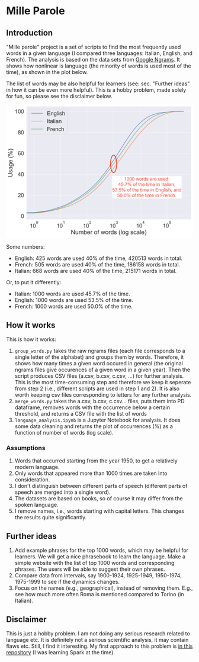 # Mille Parole

## Introduction

"Mille parole" project is a set of scripts to find the most frequently used words in a given language (I compared three languages: Italian, English, and French). The analysis is based on the data sets from [Google Ngrams](https://storage.googleapis.com/books/ngrams/books/datasetsv2.html). It shows how nonlinear is language (the minority of words is used most of the time), as shown in the plot below.

The list of words may be also helpful for learners (see: sec. "Further ideas" in how it can be even more helpful). This is a hobby problem, made solely for fun, so please see the disclaimer below.

![plot](https://raw.githubusercontent.com/kowalczewski/MilleParole/master/plot_annotated.png)

Some numbers:
- English: 425 words are used 40% of the time, 420513 words in total.
- French: 505 words are used 40% of the time, 186158 words in total.
- Italian: 668 words are used 40% of the time, 215171 words in total.

Or, to put it differently:
- Italian: 1000 words are used 45.7% of the time.
- English: 1000 words are used 53.5% of the time.
- French: 1000 words are used 50.0% of the time.

## How it works

This is how it works:
1. `group_words.py` takes the raw ngrams files (each file corresponds to a single letter of the alphabet) and groups them by words. Therefore, it shows how many times a given word occured in general (the original ngrams files give occurences of a given word in a given year). Then the script produces CSV files (a.csv, b.csv, c.csv, ...) for further analysis. This is the most time-consuming step and therefore we keep it seperate from step 2 (i.e., different scripts are used in step 1 and 2). It is also worth keeping csv files corresponding to letters for any further analysis.
2. `merge_words.py` takes the a.csv, b.csv, c.csv... files, puts them into PD dataframe, removes words with the occurrence below a certain threshold, and returns a CSV file with the list of words
3. `language_analysis.ipynb` is a Jupyter Notebook for analysis. It does some data cleaning and returns the plot of occurrences (%) as a function of number of words (log scale).

### Assumptions

1. Words that occurred starting from the year 1950, to get a relatively modern language.
2. Only words that appeared more than 1000 times are taken into consideration.
3. I don't distinguish between different parts of speech (different parts of speech are merged into a single word).
4. The datasets are based on books, so of course it may differ from the spoken language.
5. I remove names, i.e., words starting with capital letters. This changes the results quite significantly.

## Further ideas

1. Add example phrases for the top 1000 words, which may be helpful for learners. We will get a nice phrasebook to learn the language. Make a simple website with the list of top 1000 words and corresponding phrases. The users will be able to suggest their own phrases.
2. Compare data from intervals, say 1900-1924, 1925-1949, 1950-1974, 1975-1999 to see if the dynamics changes.
3. Focus on the names (e.g., geographical), instead of removing them. E.g., see how much more often Roma is mentioned compared to Torino (in Italian).

## Disclaimer

This is just a hobby problem. I am not doing any serious research related to language etc. It is definitely not a serious scientific analysis, it may contain flaws etc. Still, I find it interesting. My first approach to this problem is [in this repository](https://github.com/kowalczewski/MostPopWords/) (I was learning Spark at the time).
